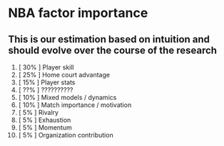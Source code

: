 # NBA factor importance

## This is our estimation based on intuition and should evolve over the course of the research

1.  [ 30% ] Player skill
2.  [ 25% ] Home court advantage
3.  [ 15% ] Player stats
4.  [ ??% ] ??????????
5.  [ 10% ] Mixed models / dynamics
6.  [ 10% ] Match importance / motivation
7.  [ 5% ] Rivalry
8.  [ 5% ] Exhaustion
9.  [ 5% ] Momentum
10. [ 5% ] Organization contribution
